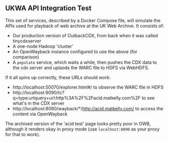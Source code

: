 UKWA API Integration Test
-------------------------

This set of services, described by a Docker Compose file, will simulate the APIs used for playback of web archive at the UK Web Archive. It consists of:

 - Our production version of OutbackCDX, from back when it was called tinycdxserver
 - A one-node Hadoop 'cluster'
 - An OpenWayback instance configured to use the above (for comparison)
 - A `populate` service, which waits a while, then pushes the CDX data to the cdx server and uplaods the WARC file to HDFS via WebHDFS.

If it all spins up correctly, these URLs should work:

 - http://localhost:50070/explorer.html#/ to observe the WARC file in HDFS
 - http://localhost:9090/tc?q=type:urlquery+url:http%3A%2F%2Facid.matkelly.com%2F to see what's in the CDX server
 - http://localhost:8080/wayback/*/http://acid.matkelly.com/ to access the content via OpenWayback

The archived version of the 'acid test' page looks pretty poor in OWB, although it renders okay in proxy mode (use `localhost:8090` as your proxy for that to work).

